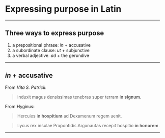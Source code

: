 # Expressing purpose in Latin

---

## Three ways to express purpose

1. a prepositional phrase: *in* + accusative
2. a subordinate clause: *ut* + subjunctive
3. a verbal adjective: *ad* + the gerundive

---

## *in* + accusative


From *Vita S. Patricii*:

> induxit magus densissimas tenebras super terram **in signum**.


From Hyginus:

> Hercules **in hospitium** ad Dexamenum regem uenit.


> Lycus rex insulae Propontidis Argonautas recepit hospitio **in honorem**.

---





